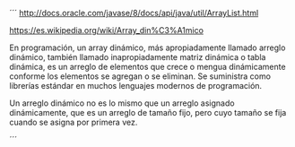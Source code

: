 ´´´
http://docs.oracle.com/javase/8/docs/api/java/util/ArrayList.html

https://es.wikipedia.org/wiki/Array_din%C3%A1mico

En programación, un array dinámico, más apropiadamente llamado arreglo dinámico, también 
llamado inapropiadamente matriz dinámica o tabla dinámica, es un arreglo de elementos que 
crece o mengua dinámicamente conforme los elementos se agregan o se eliminan. Se suministra
como librerías estándar en muchos lenguajes modernos de programación.

Un arreglo dinámico no es lo mismo que un arreglo asignado dinámicamente, que es un arreglo
de tamaño fijo, pero cuyo tamaño se fija cuando se asigna por primera vez.


´´´

